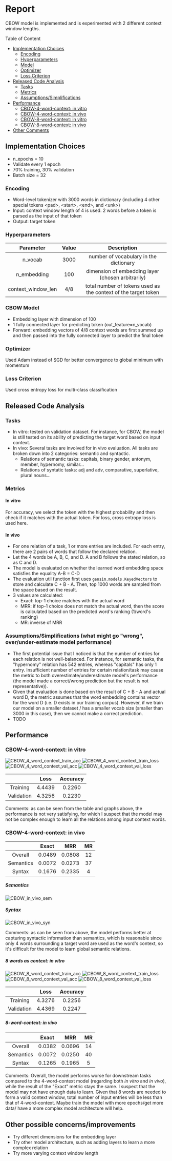 # Report
CBOW model is implemented and is experimented with 2 different context window lengths.

Table of Content
- [Implementation Choices](#implementation-choices)
  - [Encoding](#encoding)
  - [Hyperparameters](#hyperparameters)
  - [Model](#cbow-model)
  - [Optimizer](#optimizer)
  - [Loss Criterion](#loss-criterion)
- [Released Code Analysis](#released-code-analysis)
  - [Tasks](#tasks)
  - [Metrics](#metrics)
  - [Assumptions/Simplifications](#assumptionssimplifications-what-might-go-wrong-overunder-estimate-model-performance)
- [Performance](#Performance)
  - [CBOW-4-word-context: in vitro](#cbow-4-word-context-in-vitro)
  - [CBOW-4-word-context: in vivo](#cbow-4-word-context-in-vivo)
  - [CBOW-8-word-context: in vitro](#8-words-as-context-in-vitro)
  - [CBOW-8-word-context: in vivo](#8-word-context-in-vivo)
- [Other Comments](#other-possible-concernsimprovements)

## Implementation Choices
- n_epochs = 10
- Validate every 1 epoch
- 70% training, 30% validation
- Batch size = 32

### Encoding
- Word-level tokenizer with 3000 words in dictionary (including 4 other special tokens \<pad\>, \<start\>, \<end\>, and \<unk\>)
- Input: context window length of 4 is used. 2 words before a token is parsed as the input of that token
- Output: target token

### Hyperparameters
| Parameter | Value | Description |
|:---------:|:-----:|:-----------:|
| n_vocab | 3000 | number of vocabulary in the dictionary
| n_embedding | 100 | dimension of embedding layer (chosen arbitrarily)
| context_window_len | 4/8 | total number of tokens used as the context of the target token

### CBOW Model
- Embedding layer with dimension of 100
- 1 fully connected layer for predicting token (out_feature=n_vocab)
- Forward: embedding vectors of 4/8 context words are first summed up and then passed into the fully connected layer to predict the final token

### Optimizer
Used Adam instead of SGD for better convergence to global minimum with momentum

### Loss Criterion
Used cross entropy loss for multi-class classification

## Released Code Analysis
### Tasks
- In vitro: tested on validation dataset. For instance, for CBOW, the model is still tested on its ability of predicting the target word based on input context. 
- In vivo: Several tasks are involved for in vivo evaluation. All tasks are broken down into 2 categories: semantic and syntactic. 
  - Relations of semantic tasks: capitals, binary gender, antonym, member, hypernomy, similar… 
  - Relations of syntatic tasks: adj and adv, comparative, superlative, plural nouns...

### Metrics
#### In vitro
For accuracy, we select the token with the highest probability and then check if it matches with the actual token. For loss, cross entropy loss is used here. 
#### In vivo 
- For one relation of a task, 1 or more entries are included. For each entry, there are 2 pairs of words that follow the declared relation. 
- Let the 4 words be A, B, C, and D. A and B follows the stated relation, so as C and D. 
- The model is evaluated on whether the learned word embedding space satisfies the equality A-B = C-D
- The evaluation util function first uses <code>gensim.models.KeyedVectors</code> to store and calculate C + B - A. Then, top 1000 words are sampled from the space based on the result.
- 3 values are calculated:
  - Exact: top-1 choice matches with the actual word
  - MRR: if top-1 choice does not match the actual word, then the score is calculated based on the predicted word's ranking (1/word's ranking)
  - MR: inverse of MRR


### Assumptions/Simplifications (what might go "wrong", over/under-estimate model performance)
- The first potential issue that I noticed is that the number of entries for each relation is not well-balanced. For instance, for semantic tasks, the "hypernomy" relation has 542 entries, whereas "capitals" has only 1 entry. Insufficient number of entries for certain relation/task may cause the metric to both overestimate/underestimate model's performance (the model made a correct/wrong prediction but the result is not representative)).
- Given that evaluation is done based on the result of C + B - A and actual word D, the metric assumes that the word embedding contains vector for the word D (i.e. D exists in our training corpus). However, if we train our model on a smaller dataset / has a smaller vocab size (smaller than 3000 in this case), then we cannot make a correct prediction.
- TODO

## Performance
### CBOW-4-word-context: in vitro
![CBOW_4_word_context_train_acc](output_graphs/training_acc(CBOW_len_4_with_valid_window).png)
![CBOW_4_word_context_train_loss](output_graphs/training_loss(CBOW_len_4_with_valid_window).png)
![CBOW_4_word_context_val_acc](output_graphs/validation_acc(CBOW_len_4_with_valid_window).png)
![CBOW_4_word_context_val_loss](output_graphs/validation_loss(CBOW_len_4_with_valid_window).png)

|                   |   Loss   | Accuracy |
|:-----------------:|:--------:|:--------:|
|     Training      |  4.4439  |  0.2260  | 
|    Validation     |  4.3256  |  0.2230  |

Comments: as can be seen from the table and graphs above, the performance is not very satisfying, for which I suspect that the model may not be complex enough to learn all the relations among input context words.

### CBOW-4-word-context: in vivo
|                   |   Exact   | MRR | MR |
|:-----------------:|:--------:|:--------:|:--------:|
|     Overall      |  0.0489  |  0.0808  |  12  | 
|    Semantics     |  0.0072  |  0.0273  |  37  |
|    Syntax     |  0.1676  |  0.2335  |  4  |

##### Semantics
![CBOW_in_vivo_sem](output_graphs/in_vivo_len_4_sem.png)
##### Syntax
![CBOW_in_vivo_syn](output_graphs/in_vivo_len_4_syn.png)

Comments: as can be seen from above, the model performs better at capturing syntactic information than semantics, which is reasonable since only 4 words surrounding a target word are used as the word's context, so it's difficult for the model to learn global semantic relations.

##### 8 words as context: in vitro
![CBOW_8_word_context_train_acc](output_graphs/training_acc(CBOW_len_8).png)
![CBOW_8_word_context_train_loss](output_graphs/training_loss(CBOW_len_8).png)
![CBOW_8_word_context_val_acc](output_graphs/validation_acc(CBOW_len_8).png)
![CBOW_8_word_context_val_loss](output_graphs/validation_loss(CBOW_len_8).png)

|                   |   Loss   | Accuracy |
|:-----------------:|:--------:|:--------:|
|     Training      |  4.3276  |  0.2256  | 
|    Validation     |  4.4369  |  0.2247  |

##### 8-word-context: in vivo
|                   |   Exact  |    MRR   |    MR    |
|:-----------------:|:--------:|:--------:|:--------:|
|      Overall      |  0.0382  |  0.0696  |    14    | 
|     Semantics     |  0.0072  |  0.0250  |    40    |
|       Syntax      |  0.1265  |  0.1965  |     5    |

Comments: 
Overall, the model performs worse for downstream tasks compared to the 4-word-context model (regarding both _in vitro_ and _in vivo_), while the result of the "Exact" metric stays the same. 
I suspect that the model may not have enough data to learn. Given that 8 words are needed to form a valid context window, total number of input entries will be less than that of 4-word-context. Maybe train the model with more epochs/get more data/ have a more complex model architecture will help.


## Other possible concerns/improvements
- Try different dimensions for the embedding layer
- Try other model architecture, such as adding layers to learn a more complex relation
- Try more varying context window length